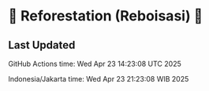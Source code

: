 
# 🌳 Reforestation (Reboisasi) 🌲

## Last Updated

GitHub Actions time: Wed Apr 23 14:23:08 UTC 2025

Indonesia/Jakarta time: Wed Apr 23 21:23:08 WIB 2025
